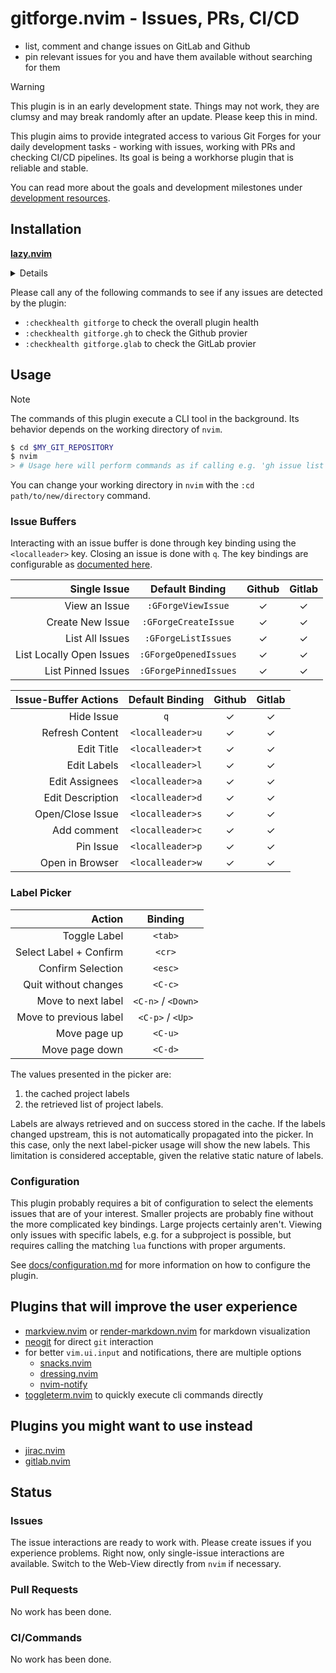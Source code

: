 # gitforge.nvim - Issues, PRs, CI/CD

- list, comment and change issues on GitLab and Github
- pin relevant issues for you and have them available without searching for them

> [!WARNING]
> This plugin is in an early development state. Things may not work, they are clumsy and may break
> randomly after an update.
> Please keep this in mind.

This plugin aims to provide integrated access to various Git Forges for your daily development
tasks - working with issues, working with PRs and checking CI/CD pipelines.
Its goal is being a workhorse plugin that is reliable and stable.

You can read more about the goals and development milestones under [development resources](development_resources/README.md).

## Installation

**[lazy.nvim](https://github.com/folke/lazy.nvim)**
<details>

```lua
local ia = "gitforge.issue_actions"
return {
    "JonasToth/gitforge.nvim",
    version = "*",
    dependencies = {
        { "nvim-telescope/telescope.nvim" },
        { "pysan3/pathlib.nvim" },
    },
    cmd = { "GForgeViewIssue", "GForgeListIssues", "GForgeOpenedIssues", "GForgePinnedIssues", "GForgeCreateIssue" },
    keys = {
        { "<leader>gv", "<cmd>GForgeViewIssue<CR>",    desc = "View an issue" },
        { "<leader>gn", "<cmd>GForgeCreateIssue<CR>",  desc = "Create a new issue" },
        { "<leader>ggo", "<cmd>GForgeOpenedIssues<CR>", desc = "List opened issue" },
        { "<leader>ggp", "<cmd>GForgePinnedIssues<CR>", desc = "List pinned issues" },
        {
            "<leader>gio", function() require(ia).list_issues({ state = "open", limit = 100, }) end,
            desc = "List All Open Issues"
        },
        {
            "<leader>giB", function() require(ia).list_issues({ state = "open", labels = "bug", limit = 100, }) end,
            desc = "List All Open Bugs"
        },
        {
            "<leader>gim", function() require(ia).list_issues({ state = "open", assignee = "@me", }) end,
            desc = "List My Issues"
        },
        {
            "<leader>gib", function() require(ia).list_issues({ state = "open", assignee = "@me", labels = "bug", }) end,
            desc = "List My Bugs"
        },
    },
    opts = {},
}
```

</details>

Please call any of the following commands  to see if any issues are detected by the plugin:
- `:checkhealth gitforge` to check the overall plugin health
- `:checkhealth gitforge.gh` to check the Github provier
- `:checkhealth gitforge.glab` to check the GitLab provier

## Usage

> [!NOTE]
> The commands of this plugin execute a CLI tool in the background. Its behavior depends on the working
> directory of `nvim`.
> ```bash
> $ cd $MY_GIT_REPOSITORY
> $ nvim
> > # Usage here will perform commands as if calling e.g. 'gh issue list' directly
> ```
> You can change your working directory in `nvim` with the `:cd path/to/new/directory` command.

### Issue Buffers

Interacting with an issue buffer is done through key binding using the `<localleader>` key.
Closing an issue is done with `q`. The key bindings are configurable as [documented here](/docs/configuration.md#issue-settings).

| Single Issue             | Default Binding         | Github | Gitlab |
| -----------------------: | :---------------------: | :----: | :----: |
| View an Issue            | `:GForgeViewIssue`      |   ✓    |   ✓    |
| Create New Issue         | `:GForgeCreateIssue`    |   ✓    |   ✓    |
| List All Issues          | `:GForgeListIssues`     |   ✓    |   ✓    |
| List Locally Open Issues | `:GForgeOpenedIssues`   |   ✓    |   ✓    |
| List Pinned Issues       | `:GForgePinnedIssues`   |   ✓    |   ✓    |


| Issue-Buffer Actions     | Default Binding         | Github | Gitlab |
| -----------------------: | :---------------------: | :----: | :----: |
| Hide Issue               | `q`                     |   ✓    |   ✓    |
| Refresh Content          | `<localleader>u`        |   ✓    |   ✓    |
| Edit Title               | `<localleader>t`        |   ✓    |   ✓    |
| Edit Labels              | `<localleader>l`        |   ✓    |   ✓    |
| Edit Assignees           | `<localleader>a`        |   ✓    |   ✓    |
| Edit Description         | `<localleader>d`        |   ✓    |   ✓    |
| Open/Close Issue         | `<localleader>s`        |   ✓    |   ✓    |
| Add comment              | `<localleader>c`        |   ✓    |   ✓    |
| Pin Issue                | `<localleader>p`        |   ✓    |   ✓    |
| Open in Browser          | `<localleader>w`        |   ✓    |   ✓    |

### Label Picker

| Action                   | Binding            |
| -----------------------: | :----------------: |
| Toggle Label             | `<tab>`            |
| Select Label + Confirm   | `<cr>`             |
| Confirm Selection        | `<esc>`            |
| Quit without changes     | `<C-c>`            |
| Move to next label       | `<C-n>` / `<Down>` |
| Move to previous label   | `<C-p>` / `<Up>`   |
| Move page up             | `<C-u>`            |
| Move page down           | `<C-d>`            |

The values presented in the picker are:
1. the cached project labels
1. the retrieved list of project labels.

Labels are always retrieved and on success stored in the cache. If the labels changed
upstream, this is not automatically propagated into the picker. In this case, only the
next label-picker usage will show the new labels. This limitation is considered acceptable,
given the relative static nature of labels.

### Configuration

This plugin probably requires a bit of configuration to select the elements issues that are of your interest.
Smaller projects are probably fine without the more complicated key bindings. Large projects certainly aren't.
Viewing only issues with specific labels, e.g. for a subproject is possible, but requires calling the matching
`lua` functions with proper arguments.

See [docs/configuration.md](docs/configuration.md) for more information on how to configure the plugin.

## Plugins that will improve the user experience

- [markview.nvim](https://github.com/OXY2DEV/markview.nvim) or [render-markdown.nvim](https://github.com/MeanderingProgrammer/render-markdown.nvim) for markdown visualization
- [neogit](https://github.com/NeogitOrg/neogit) for direct `git` interaction
- for better `vim.ui.input` and notifications, there are multiple options
    - [snacks.nvim](https://github.com/folke/snacks.nvim)
    - [dressing.nvim](https://github.com/stevearc/dressing.nvim)
    - [nvim-notify](https://github.com/rcarriga/nvim-notify)
- [toggleterm.nvim](https://github.com/akinsho/toggleterm.nvim) to quickly execute cli commands directly

## Plugins you might want to use instead

- [jirac.nvim](https://github.com/janBorowy/jirac.nvim)
- [gitlab.nvim](https://github.com/harrisoncramer/gitlab.nvim)

## Status

### Issues

The issue interactions are ready to work with. Please create issues if you experience problems.
Right now, only single-issue interactions are available. Switch to the Web-View directly from
`nvim` if necessary.

### Pull Requests

No work has been done.

### CI/Commands

No work has been done.
